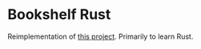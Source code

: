 # Bookshelf Rust
Reimplementation of [this project](https://github.com/altescy/bookshelf). Primarily to learn Rust.